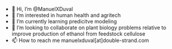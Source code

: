 - 👋 Hi, I’m @ManuelXDuval
- 👀 I’m interested in human health and agritech
- 🌱 I’m currently learning predicitve modeling
- 💞️ I’m looking to collaborate on plant biology problems relative to improve production of ethanol from feedstock cellulose
- 📫 How to reach me manuelxduval[at]double-strand.com

<!---
ManuelXDuval/ManuelXDuval is a ✨ special ✨ repository because its `README.md` (this file) appears on your GitHub profile.
You can click the Preview link to take a look at your changes.
--->
